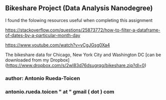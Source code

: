 ## Bikeshare Project (Data Analysis Nanodegree)

I found the folowing resources useful when completing this assignment 

https://stackoverflow.com/questions/25873772/how-to-filter-a-dataframe-of-dates-by-a-particular-month-day

https://www.youtube.com/watch?v=yCgJGsg0Xa4

The bikeshare data for Chicago, New York City and Washington DC [can be downloaded from my Dropbox] (https://www.dropbox.com/s/2wl83d76dsugrqg/bikeshare.zip?dl=0) 

### author: Antonio Rueda-Toicen 
### antonio.rueda.toicen " at " gmail ( dot ) com
